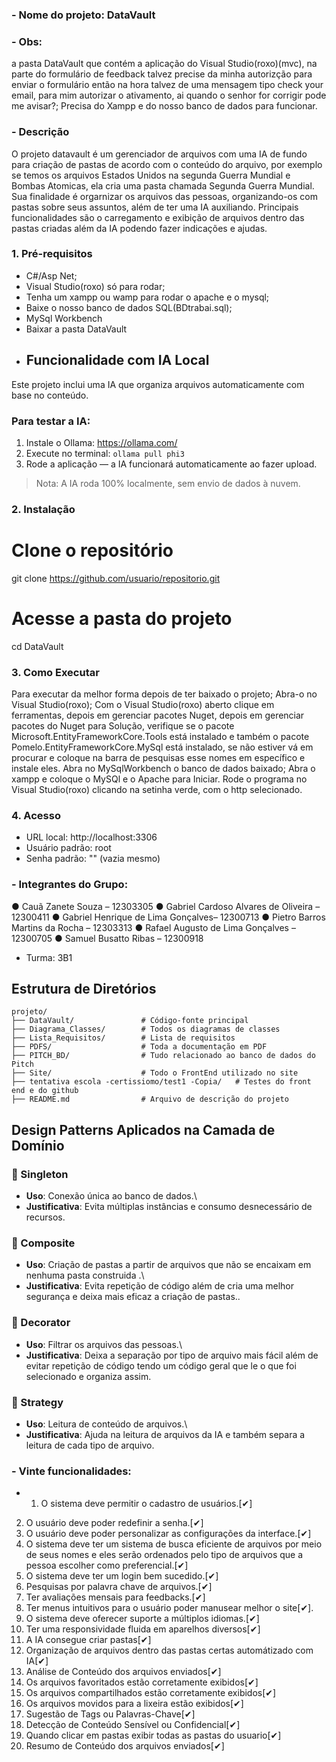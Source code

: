 ### - Nome do projeto: DataVault

### - Obs: 
a pasta DataVault que contém a aplicação do Visual Studio(roxo)(mvc), na parte do formulário de feedback talvez precise da minha autorizção para enviar o formulário então na hora talvez de uma mensagem tipo check your email, para mim autorizar o ativamento, ai quando o senhor for corrigir pode me avisar?;
Precisa do Xampp e do nosso banco de dados para funcionar.

### - Descrição 
O projeto datavault é um gerenciador de arquivos com uma IA de fundo para criação de pastas de acordo com o conteúdo do arquivo, por exemplo se temos os arquivos Estados Unidos na segunda Guerra Mundial  e Bombas Atomicas, ela cria uma pasta chamada  Segunda Guerra Mundial. Sua finalidade é orgarnizar os arquivos das pessoas, organizando-os com pastas sobre seus assuntos, além de ter uma IA auxiliando. Principais funcionalidades são o carregamento e exibição de arquivos dentro das pastas criadas além da IA podendo fazer indicações e ajudas.

### 1. Pré-requisitos
- C#/Asp Net;
- Visual Studio(roxo) só para rodar;
- Tenha um xampp ou wamp para rodar o apache e o mysql;
- Baixe o nosso banco de dados SQL(BDtrabai.sql);
  <!-- Perdão pelo nome do arquivo --!>
- MySql Workbench
- Baixar a pasta DataVault
- ## Funcionalidade com IA Local
Este projeto inclui uma IA que organiza arquivos automaticamente com base no conteúdo.
### Para testar a IA:
1. Instale o Ollama: https://ollama.com/
2. Execute no terminal: `ollama pull phi3`
3. Rode a aplicação — a IA funcionará automaticamente ao fazer upload.

> Nota: A IA roda 100% localmente, sem envio de dados à nuvem.

### 2. Instalação
# Clone o repositório
git clone https://github.com/usuario/repositorio.git
# Acesse a pasta do projeto
cd DataVault

### 3. Como Executar
Para executar da melhor forma depois de ter baixado o projeto;
Abra-o no Visual Studio(roxo);
Com o Visual Studio(roxo) aberto clique em ferramentas, depois em gerenciar pacotes Nuget,
depois em gerenciar pacotes do Nuget para Solução, verifique se o pacote Microsoft.EntityFrameworkCore.Tools está instalado
e também o pacote Pomelo.EntityFrameworkCore.MySql está instalado, se não estiver vá em procurar
e coloque na barra de pesquisas esse nomes em específico e instale eles.
Abra no MySqlWorkbench o banco de dados baixado;
Abra o xampp e coloque o MySQl e o Apache para Iniciar.
Rode o programa no Visual Studio(roxo) clicando na setinha verde, com o http selecionado.

### 4. Acesso
- URL local: http://localhost:3306  
- Usuário padrão: root  
- Senha padrão: "" (vazia mesmo)


### - Integrantes do Grupo:
● Cauã Zanete Souza – 12303305
● Gabriel Cardoso Alvares de Oliveira – 12300411
● Gabriel Henrique de Lima Gonçalves– 12300713
● Pietro Barros Martins da Rocha – 12303313
● Rafael Augusto de Lima Gonçalves – 12300705
● Samuel Busatto Ribas – 12300918

 - Turma: 3B1

## Estrutura de Diretórios

    projeto/
    ├── DataVault/               # Código-fonte principal
    ├── Diagrama_Classes/        # Todos os diagramas de classes
    ├── Lista_Requisitos/        # Lista de requisitos
    ├── PDFS/                    # Toda a documentação em PDF
    ├── PITCH_BD/                # Tudo relacionado ao banco de dados do Pitch
    ├── Site/                    # Todo o FrontEnd utilizado no site
    ├── tentativa escola -certissiomo/test1 -Copia/   # Testes do front end e do github
    ├── README.md                # Arquivo de descrição do projeto
 
## Design Patterns Aplicados na Camada de Domínio
### 🔹 Singleton
-   **Uso**: Conexão única ao banco de dados.\
-   **Justificativa**: Evita múltiplas instâncias e consumo
    desnecessário de recursos.
### 🔹 Composite
-   **Uso**: Criação de pastas a partir de arquivos que não se encaixam em nenhuma pasta construida .\
-   **Justificativa**: Evita repetição de código além de cria uma melhor segurança e deixa mais eficaz a criação de pastas..
### 🔹 Decorator
-   **Uso**: Filtrar os arquivos das pessoas.\
-   **Justificativa**: Deixa a separação por tipo de arquivo mais fácil além de evitar repetição de código tendo um código geral que le o que foi selecionado e organiza assim.
### 🔹 Strategy
-   **Uso**: Leitura de conteúdo de arquivos.\
-   **Justificativa**: Ajuda na leitura de arquivos da IA e também separa a leitura de cada tipo de arquivo.
  
### - Vinte funcionalidades:
- 1. O sistema deve permitir o cadastro de usuários.[✔]
2. O usuário deve poder redefinir a senha.[✔]
3. O usuário deve poder personalizar as configurações da interface.[✔]
4. O sistema deve ter um sistema de busca eficiente de arquivos por meio de seus nomes e eles serão ordenados pelo tipo de arquivos que a pessoa escolher como preferencial.[✔]
5. O sistema deve ter um login bem sucedido.[✔]
6. Pesquisas por palavra chave de arquivos.[✔]
7. Ter avaliações mensais para feedbacks.[✔]
8. Ter menus intuitivos para o usuário poder manusear melhor o site[✔].
9. O sistema deve oferecer suporte a múltiplos idiomas.[✔]
10. Ter uma responsividade fluida em aparelhos diversos[✔]
11. A IA consegue criar pastas[✔]
12. Organização de arquivos dentro das pastas certas automátizado com IA[✔]
13. Análise de Conteúdo dos arquivos enviados[✔]
14. Os arquivos favoritados estão corretamente exibidos[✔]
15. Os arquivos compartilhados estão corretamente exibidos[✔]
16. Os arquivos movidos para a lixeira estão exibidos[✔]
17. Sugestão de Tags ou Palavras-Chave[✔]
18. Detecção de Conteúdo Sensível ou Confidencial[✔]
19. Quando clicar em pastas exibir todas as pastas do usuario[✔]
20. Resumo de Conteúdo dos arquivos enviados[✔]
